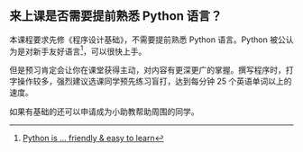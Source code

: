 ## 来上课是否需要提前熟悉 Python 语言？

本课程要求先修《程序设计基础》，不需要提前熟悉 Python 语言。Python 被公认为是对新手友好语言[^1]，可以很快上手。

但是预习肯定会让你在课堂获得主动，对内容有更深更广的掌握。撰写程序时，打字操作较多，强烈建议选课同学预先练习盲打，达到每分钟 25 个英语单词以上的速度。

如果有基础的还可以申请成为小助教帮助周围的同学。

[^1]: [Python is ... friendly & easy to learn](https://www.python.org/about/)
